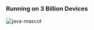 ### Running on 3 Billion Devices

![java-mascot](https://github.com/RadhiRasho/simple-java/assets/54078496/b5aa5234-5ca4-4d30-a276-bcdf85a00a4c)
